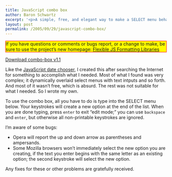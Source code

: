 ```yaml
---
title: JavaScript combo box
author: Baron Schwartz
excerpt: '<p>A simple, free, and elegant way to make a SELECT menu behave like a combo box, making forms more versatile and usable.</p>'
layout: post
permalink: /2005/09/29/javascript-combo-box/
---
```

<p style="border:solid red 1px; background:yellow">
  If you have questions or comments or bugs report, or a change to make, be sure to use the project&#8217;s new homepage: <a href="http://code.google.com/p/flexible-js-formatting/">Flexible JS Formatting Libraries</a>
</p>

<p class="download">
  <a href="/articles/combo-box.zip">Download combo-box v1.1</a>
</p>

Like the [JavaScript date chooser][1], I created this after searching the Internet for something to accomplish what I needed. Most of what I found was very complex; it dynamically overlaid select menus with text intputs and so forth. And most of it wasn&#8217;t free, which is absurd. The rest was not suitable for what I needed. So I wrote my own.

To use the combo box, all you have to do is type into the SELECT menu below. Your keystrokes will create a new option at the end of the list. When you are done typing, press `enter` to exit &#8220;edit mode;&#8221; you can use `backspace` and `enter`, but otherwise all non-printable keystrokes are ignored.

I&#8217;m aware of some bugs:

*   Opera will report the up and down arrow as parentheses and ampersands.
*   Some Mozilla browsers won&#8217;t immediately select the new option you are creating, if the text you enter begins with the same letter as an existing option; the second keystroke will select the new option.

Any fixes for these or other problems are gratefully received.

 [1]: /blog/2005/09/29/javascript-date-chooser/